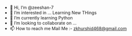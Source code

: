 - 👋 Hi, I’m @zeeshan-7
- 👀 I’m interested in ... Learning New THings  
- 🌱 I’m currently learning Python
- 💞️ I’m looking to collaborate on ...
- 📫 How to reach me Mail Me :- zkhurshid468@gmail.com

<!---
zeeshan-7/zeeshan-7 is a ✨ special ✨ repository because its `README.md` (this file) appears on your GitHub profile.
You can click the Preview link to take a look at your changes.
--->
